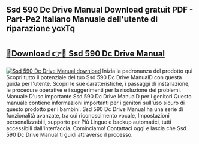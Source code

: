 ## Ssd 590 Dc Drive Manual Download gratuit PDF - Part-Pe2 Italiano Manuale dell'utente di riparazione ycxTq

# <h2><a href="http://dfg9hv.blite.top/?on=Ssd+590+Dc+Drive+Manual">🔗Download 👉🔴 Ssd 590 Dc Drive Manual</a></h2>

[![Ssd 590 Dc Drive Manual download](https://i.imgur.com/lujVjoI.png)](http://dfg9hv.blite.top/?on=Ssd+590+Dc+Drive+Manual)
Inizia la padronanza del prodotto qui Scopri tutto il potenziale del tuo Ssd 590 Dc Drive ManualD con questa guida per l'utente. Scopri le sue caratteristiche, i passaggi di installazione, le procedure operative e i suggerimenti per la risoluzione dei problemi. Manuale D'uso importante Ssd 590 Dc Drive ManualD per i genitori Questo manuale contiene informazioni importanti per i genitori sull'uso sicuro di questo prodotto per i bambini. Ssd 590 Dc Drive Manual ha una serie di funzionalità avanzate, tra cui riconoscimento vocale, Impostazioni personalizzabili, supporto per Più Lingue e backup automatici, tutti accessibili dall'interfaccia. Cominciamo! Contattaci oggi e lascia che Ssd 590 Dc Drive Manual ti guidi attraverso il processo.
